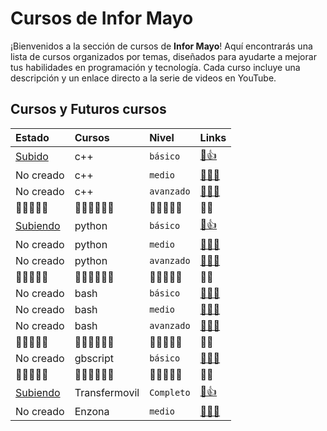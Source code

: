 # Cursos de Infor Mayo

¡Bienvenidos a la sección de cursos de **Infor Mayo**! Aquí encontrarás una lista de cursos organizados por temas, diseñados para ayudarte a mejorar tus habilidades en programación y tecnología. Cada curso incluye una descripción y un enlace directo a la serie de videos en YouTube.

## Cursos y Futuros cursos

| Estado       | Cursos   | Nivel      | Links      |
|:-------------|:---------|:-----------|:--------------|
| [Subido](https://youtube.com/playlist?list=PL9Lgme4PR4XA6vEINnWImbZq2kXyRPgev)       | c++      | `básico`   | [🔗👍](./cursos/c++_basico/1-curso-basico-c++.md)   |
| No creado    | c++      | `medio`    | [🔗🙅‍♂️](./)   |
| No creado    | c++      | `avanzado` | [🔗🙅‍♂️](./)   |
|   🔽🔽🔽🔽🔽       |      🔽🔽🔽🔽🔽🔽   |      🔽🔽🔽🔽🔽     |       🔽🔽         |
| [Subiendo](https://youtube.com/playlist?list=PL9Lgme4PR4XAJn7GkXBBTpnxWRGyQGMPU)   | python   | `básico`   | [🔗👍](./cursos/python_basico/1-curso-basico-python.md)   |
| No creado    | python   | `medio`    | [🔗🙅‍♂️](./)   |
| No creado    | python   | `avanzado` | [🔗🙅‍♂️](./)   |
|        🔽🔽🔽🔽🔽      |      🔽🔽🔽🔽🔽🔽    |      🔽🔽🔽🔽🔽      |  🔽🔽 |
| No creado    | bash     | `básico`   | [🔗🙅‍♂️](./)   |
| No creado    | bash     | `medio`    | [🔗🙅‍♂️](./)   |
| No creado    | bash     | `avanzado` | [🔗🙅‍♂️](./)   |
|     🔽🔽🔽🔽🔽         |     🔽🔽🔽🔽🔽🔽     |       🔽🔽🔽🔽🔽     | 🔽🔽  |
| No creado    | gbscript | `básico`   | [🔗🙅‍♂️](./)   |
|     🔽🔽🔽🔽🔽         |     🔽🔽🔽🔽🔽🔽     |       🔽🔽🔽🔽🔽     | 🔽🔽  |
| [Subiendo](https://youtube.com/playlist?list=PL9Lgme4PR4XDbaGv87gfR5AupKot9yf5Z)      | Transfermovil | `Completo`| [🔗👍](./cursos/transfermovil/curso-completo-transfermovil.md)   |
| No creado    | Enzona      | `medio`    | [🔗🙅‍♂️](./)   |


